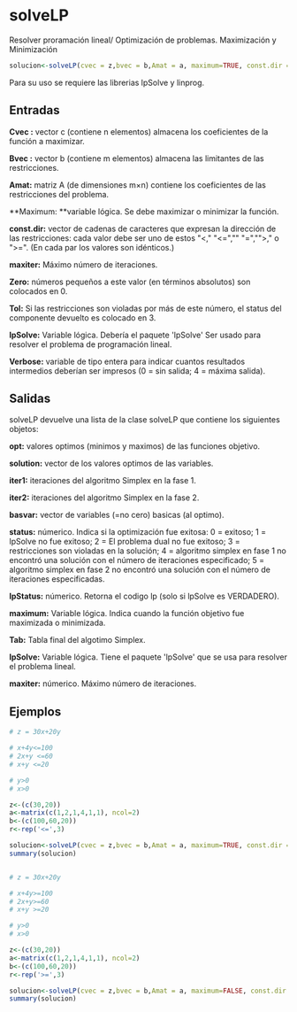# solveLP

Resolver proramación lineal/ Optimización de problemas.
Maximización y Minimización
```r
solucion<-solveLP(cvec = z,bvec = b,Amat = a, maximum=TRUE, const.dir =r,zero = 1e-9, tol = 1e-8,verbose = 4)
```
Para su uso se requiere las librerias lpSolve y linprog.
## Entradas

**Cvec :** vector c (contiene n elementos) almacena los coeficientes de la función a maximizar.

**Bvec :** vector b (contiene m elementos) almacena las limitantes de las restricciones.

**Amat:** matriz A (de dimensiones m×n) contiene los coeficientes de las restricciones del problema.

**Maximum: **variable lógica. Se debe maximizar o minimizar la función.

**const.dir:** vector de cadenas de caracteres que expresan la dirección de las restricciones: cada valor debe ser uno de estos "<," "<=","" "=","">," o ">=". (En cada par los valores son idénticos.)

**maxiter:** Máximo número de iteraciones.

**Zero:** números pequeños a este valor (en términos absolutos) son colocados en 0.

**Tol:** Si las restricciones son violadas por más de este número, el status del componente devuelto es colocado en 3.

**lpSolve:** Variable lógica. Debería el paquete 'lpSolve' Ser usado para resolver el problema de programación lineal.

**Verbose:** variable de tipo entera para indicar cuantos resultados intermedios deberían ser impresos (0 = sin salida; 4 = máxima salida).

## Salidas
solveLP devuelve una lista de la clase solveLP que contiene los siguientes objetos:

**opt:** valores optimos (minimos y maximos) de las funciones objetivo.

**solution:** vector de los valores optimos de las variables.

**iter1:** iteraciones del algoritmo Simplex en la fase 1.

**iter2:** iteraciones del algoritmo Simplex en la fase 2.

**basvar:** vector de variables (=no cero) basicas (al optimo).

**status:** númerico. Indica si la optimización fue exitosa: 0 = exitoso; 1 = lpSolve no fue exitoso; 2 = El problema dual no fue exitoso; 3 = restricciones son violadas en la solución; 4 = algoritmo simplex en fase 1 no encontró una solución con el número de iteraciones especificado; 5 = algoritmo simplex en fase 2 no encontró una solución con el número de iteraciones especificadas.

**lpStatus:** númerico. Retorna el codigo lp (solo si lpSolve es VERDADERO).

**maximum:** Variable lógica. Indica cuando la función objetivo fue maximizada o minimizada.

**Tab:** Tabla final del algotimo Simplex.

**lpSolve:** Variable lógica. Tiene el paquete 'lpSolve' que se usa para resolver el problema lineal.

**maxiter:** númerico. Máximo número de iteraciones.

## Ejemplos
```r
# z = 30x+20y

# x+4y<=100
# 2x+y <=60
# x+y <=20

# y>0
# x>0

z<-(c(30,20))
a<-matrix(c(1,2,1,4,1,1), ncol=2)
b<-(c(100,60,20))
r<-rep('<=',3)

solucion<-solveLP(cvec = z,bvec = b,Amat = a, maximum=TRUE, const.dir =r,zero = 1e-9, tol = 1e-8,verbose = 4)
summary(solucion)


# z = 30x+20y

# x+4y>=100
# 2x+y>=60
# x+y >=20

# y>0
# x>0

z<-(c(30,20))
a<-matrix(c(1,2,1,4,1,1), ncol=2)
b<-(c(100,60,20))
r<-rep('>=',3)

solucion<-solveLP(cvec = z,bvec = b,Amat = a, maximum=FALSE, const.dir =r,zero = 1e-9, tol = 1e-8,verbose = 4)
summary(solucion)
```
